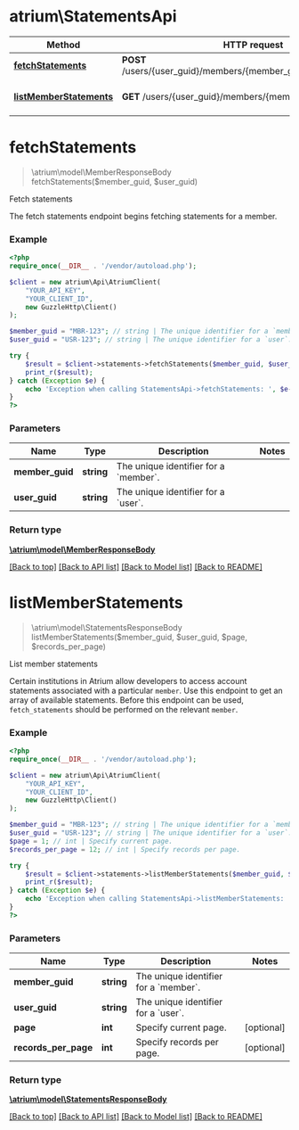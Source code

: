 # atrium\StatementsApi

Method | HTTP request | Description
------------- | ------------- | -------------
[**fetchStatements**](StatementsApi.md#fetchStatements) | **POST** /users/{user_guid}/members/{member_guid}/fetch_statements | Fetch statements
[**listMemberStatements**](StatementsApi.md#listMemberStatements) | **GET** /users/{user_guid}/members/{member_guid}/statements | List member statements


# **fetchStatements**
> \atrium\model\MemberResponseBody fetchStatements($member_guid, $user_guid)

Fetch statements

The fetch statements endpoint begins fetching statements for a member.

### Example
```php
<?php
require_once(__DIR__ . '/vendor/autoload.php');

$client = new atrium\Api\AtriumClient(
    "YOUR_API_KEY",
    "YOUR_CLIENT_ID",
    new GuzzleHttp\Client()
);

$member_guid = "MBR-123"; // string | The unique identifier for a `member`.
$user_guid = "USR-123"; // string | The unique identifier for a `user`.

try {
    $result = $client->statements->fetchStatements($member_guid, $user_guid);
    print_r($result);
} catch (Exception $e) {
    echo 'Exception when calling StatementsApi->fetchStatements: ', $e->getMessage(), PHP_EOL;
}
?>
```

### Parameters

Name | Type | Description  | Notes
------------- | ------------- | ------------- | -------------
 **member_guid** | **string**| The unique identifier for a &#x60;member&#x60;. |
 **user_guid** | **string**| The unique identifier for a &#x60;user&#x60;. |

### Return type

[**\atrium\model\MemberResponseBody**](../Model/MemberResponseBody.md)

[[Back to top]](#) [[Back to API list]](../../README.md#documentation-for-api-endpoints) [[Back to Model list]](../../README.md#documentation-for-models) [[Back to README]](../../README.md)

# **listMemberStatements**
> \atrium\model\StatementsResponseBody listMemberStatements($member_guid, $user_guid, $page, $records_per_page)

List member statements

Certain institutions in Atrium allow developers to access account statements associated with a particular `member`. Use this endpoint to get an array of available statements.  Before this endpoint can be used, `fetch_statements` should be performed on the relevant `member`.

### Example
```php
<?php
require_once(__DIR__ . '/vendor/autoload.php');

$client = new atrium\Api\AtriumClient(
    "YOUR_API_KEY",
    "YOUR_CLIENT_ID",
    new GuzzleHttp\Client()
);

$member_guid = "MBR-123"; // string | The unique identifier for a `member`.
$user_guid = "USR-123"; // string | The unique identifier for a `user`.
$page = 1; // int | Specify current page.
$records_per_page = 12; // int | Specify records per page.

try {
    $result = $client->statements->listMemberStatements($member_guid, $user_guid, $page, $records_per_page);
    print_r($result);
} catch (Exception $e) {
    echo 'Exception when calling StatementsApi->listMemberStatements: ', $e->getMessage(), PHP_EOL;
}
?>
```

### Parameters

Name | Type | Description  | Notes
------------- | ------------- | ------------- | -------------
 **member_guid** | **string**| The unique identifier for a &#x60;member&#x60;. |
 **user_guid** | **string**| The unique identifier for a &#x60;user&#x60;. |
 **page** | **int**| Specify current page. | [optional]
 **records_per_page** | **int**| Specify records per page. | [optional]

### Return type

[**\atrium\model\StatementsResponseBody**](../Model/StatementsResponseBody.md)

[[Back to top]](#) [[Back to API list]](../../README.md#documentation-for-api-endpoints) [[Back to Model list]](../../README.md#documentation-for-models) [[Back to README]](../../README.md)

